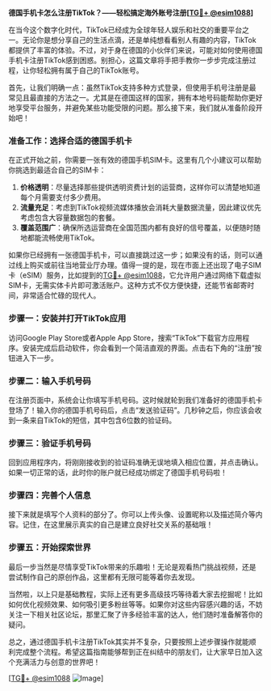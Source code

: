 **德国手机卡怎么注册TikTok？——轻松搞定海外账号注册[[TG💪+ @esim1088](https://t.me/s/esim1088)]**

在当今这个数字化时代，TikTok已经成为全球年轻人娱乐和社交的重要平台之一。无论你是想分享自己的生活点滴，还是单纯想看看别人有趣的内容，TikTok都提供了丰富的体验。不过，对于身在德国的小伙伴们来说，可能对如何使用德国手机卡注册TikTok感到困惑。别担心，这篇文章将手把手教你一步步完成注册过程，让你轻松拥有属于自己的TikTok账号。

首先，让我们明确一点：虽然TikTok支持多种方式登录，但使用手机号注册是最常见且最直接的方法之一。尤其是在德国这样的国家，拥有本地号码能帮助你更好地享受平台服务，并避免某些功能受限的问题。那么接下来，我们就从准备阶段开始吧！

### 准备工作：选择合适的德国手机卡

在正式开始之前，你需要一张有效的德国手机SIM卡。这里有几个小建议可以帮助你挑选到最适合自己的SIM卡：

1. **价格透明**：尽量选择那些提供透明资费计划的运营商，这样你可以清楚地知道每个月需要支付多少费用。
2. **流量充足**：考虑到TikTok视频流媒体播放会消耗大量数据流量，因此建议优先考虑包含大容量数据包的套餐。
3. **覆盖范围广**：确保所选运营商在全国范围内都有良好的信号覆盖，以便随时随地都能流畅使用TikTok。

如果你已经拥有一张德国手机卡，可以直接跳过这一步；如果没有的话，则可以通过线上购买或前往当地营业厅办理。值得一提的是，现在市面上还出现了电子SIM卡（eSIM）服务，比如提到的[TG💪+ @esim1088](https://t.me/s/esim1088)，它允许用户通过网络下载虚拟SIM卡，无需实体卡片即可激活账户。这种方式不仅方便快捷，还能节省邮寄时间，非常适合忙碌的现代人。

### 步骤一：安装并打开TikTok应用

访问Google Play Store或者Apple App Store，搜索“TikTok”下载官方应用程序。安装完成后启动软件，你会看到一个简洁直观的界面。点击右下角的“注册”按钮进入下一步。

### 步骤二：输入手机号码

在注册页面中，系统会让你填写手机号码。这时候就轮到我们准备好的德国手机卡登场了！输入你的德国手机号码后，点击“发送验证码”。几秒钟之后，你应该会收到一条来自TikTok的短信，其中包含6位数的验证码。

### 步骤三：验证手机号码

回到应用程序内，将刚刚接收到的验证码准确无误地填入相应位置，并点击确认。如果一切正常的话，此时你的账户就已经成功绑定了德国手机号码啦！

### 步骤四：完善个人信息

接下来就是填写个人资料的部分了。你可以上传头像、设置昵称以及描述简介等内容。记住，在这里展示真实的自己是建立良好社交关系的基础哦！

### 步骤五：开始探索世界

最后一步当然是尽情享受TikTok带来的乐趣啦！无论是观看热门挑战视频，还是尝试制作自己的原创作品，这里都有无限可能等着你去发现。

当然啦，以上只是基础教程，实际上还有更多高级技巧等待着大家去挖掘呢！比如如何优化视频效果、如何吸引更多粉丝等等。如果你对这些内容感兴趣的话，不妨关注一下相关社区论坛，那里汇聚了许多经验丰富的达人，他们随时准备解答你的疑问。

总之，通过德国手机卡注册TikTok其实并不复杂，只要按照上述步骤操作就能顺利完成整个流程。希望这篇指南能够帮到正在纠结中的朋友们，让大家早日加入这个充满活力与创意的世界吧！

[[TG💪+ @esim1088](https://t.me/s/esim1088) ![Image](https://i.postimg.cc/4NQfJmqS/Snipaste-2025-05-13-00-14-12.png)]